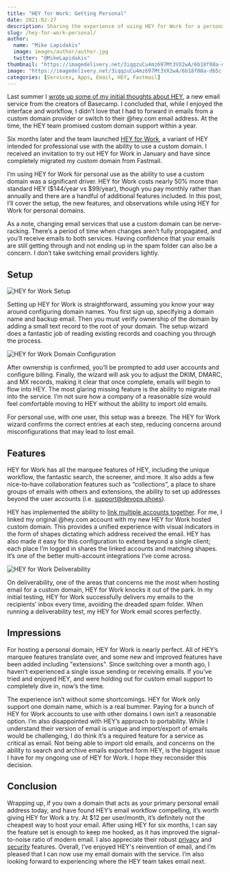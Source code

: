 ```yaml
---
title: "HEY for Work: Getting Personal"
date: 2021-02-27
description: Sharing the experience of using HEY for Work for a personal, custom domain name.
slug: /hey-for-work-personal/
author:
  name: "Mike Lapidakis"
  image: images/author/author.jpg
  twitter: "@MikeLapidakis"
thumbnail: "https://imagedelivery.net/3iqqzuCu4mz697Mt3VX2wA/6b18f08a-db5c-4f57-c040-6d7003534200/thumbnail"
image: "https://imagedelivery.net/3iqqzuCu4mz697Mt3VX2wA/6b18f08a-db5c-4f57-c040-6d7003534200/hero"
categories: [Services, Apps, Email, HEY, Fastmail]
---
```


Last summer I [wrote up some of my initial thoughts about HEY](/on-hey-email/), a new email service from the creators of Basecamp. I concluded that, while I enjoyed the interface and workflow, I didn’t love that I had to forward in emails from a custom domain provider or switch to their @hey.com email address. At the time, the HEY team promised custom domain support within a year.

Six months later and the team launched [HEY for Work](https://hey.com/work/), a variant of HEY intended for professional use with the ability to use a custom domain. I received an invitation to try out HEY for Work in January and have since completely migrated my custom domain from Fastmail.

I’m using HEY for Work for personal use as the ability to use a custom domain was a significant driver. HEY for Work costs nearly 50% more than standard HEY ($144/year vs $99/year), though you pay monthly rather than annually and there are a handful of additional features included. In this post, I’ll cover the setup, the new features, and observations while using HEY for Work for personal domains.

As a note, changing email services that use a custom domain can be nerve-racking. There’s a period of time when changes aren’t fully propagated, and you’ll receive emails to both services. Having confidence that your emails are still getting through and not ending up in the spam folder can also be a concern. I don’t take switching email providers lightly.

## Setup

![HEY for Work Setup](https://imagedelivery.net/3iqqzuCu4mz697Mt3VX2wA/6f0eba27-d6d3-4853-db94-d1a8e178e500/post)

Setting up HEY for Work is straightforward, assuming you know your way around configuring domain names. You first sign up, specifying a domain name and backup email. Then you must verify ownership of the domain by adding a small text record to the root of your domain. The setup wizard does a fantastic job of reading existing records and coaching you through the process.

![HEY for Work Domain Configuration](https://imagedelivery.net/3iqqzuCu4mz697Mt3VX2wA/2483297a-0b31-4566-eb67-e73ea8ed7100/post)

After ownership is confirmed, you’ll be prompted to add user accounts and configure billing. Finally, the wizard will ask you to adjust the DKIM, DMARC, and MX records, making it clear that once complete, emails will begin to flow into HEY. The most glaring missing feature is the ability to migrate mail into the service. I’m not sure how a company of a reasonable size would feel comfortable moving to HEY without the ability to import old emails.

For personal use, with one user, this setup was a breeze. The HEY for Work wizard confirms the correct entries at each step, reducing concerns around misconfigurations that may lead to lost email.

## Features

HEY for Work has all the marquee features of HEY, including the unique workflow, the fantastic search, the screener, and more. It also adds a few nice-to-have collaboration features such as “collections”, a place to share groups of emails with others and extensions, the ability to set up addresses beyond the user accounts (i.e. support@devops.shoes).

HEY has implemented the ability to [link multiple accounts together](https://hey.com/link-multiple-accounts/). For me, I linked my original @hey.com account with my new HEY for Work hosted custom domain. This provides a unified experience with visual indicators in the form of shapes dictating which address received the email. HEY has also made it easy for this configuration to extend beyond a single client; each place I’m logged in shares the linked accounts and matching shapes. It’s one of the better multi-account integrations I’ve come across.

![HEY for Work Deliverability](https://imagedelivery.net/3iqqzuCu4mz697Mt3VX2wA/e6643b8b-2b56-4f5a-4495-7f2b147e1300/post)

On deliverability, one of the areas that concerns me the most when hosting email for a custom domain, HEY for Work knocks it out of the park. In my initial testing, HEY for Work successfully delivers my emails to the recipients’ inbox every time, avoiding the dreaded spam folder. When running a deliverability test, my HEY for Work email scores perfectly.

## Impressions

For hosting a personal domain, HEY for Work is nearly perfect. All of HEY’s marquee features translate over, and some new and improved features have been added including "extensions". Since switching over a month ago, I haven’t experienced a single issue sending or receiving emails. If you’ve tried and enjoyed HEY, and were holding out for custom email support to completely dive in, now’s the time.

The experience isn’t without some shortcomings. HEY for Work only support one domain name, which is a real bummer. Paying for a bunch of HEY for Work accounts to use with other domains I own isn’t a reasonable option. I’m also disappointed with HEY’s approach to portability. While I understand their version of email is unique and import/export of emails would be challenging, I do think it’s a required feature for a service as critical as email. Not being able to import old emails, and concerns on the ability to search and archive emails exported form HEY, is the biggest issue I have for my ongoing use of HEY for Work. I hope they reconsider this decision.

## Conclusion

Wrapping up, if you own a domain that acts as your primary personal email address today, and have found HEY’s email workflow compelling, it’s worth giving HEY for Work a try. At $12 per user/month, it’s definitely not the cheapest way to host your email. After using HEY for six months, I can say the feature set is enough to keep me hooked, as it has improved the signal-to-noise ratio of modern email. I also appreciate their robust [privacy](https://hey.com/spy-trackers/) and [security](https://hey.com/security/) features. Overall, I’ve enjoyed HEY's reinvention of email, and I’m pleased that I can now use my email domain with the service. I’m also looking forward to experiencing where the HEY team takes email next.
